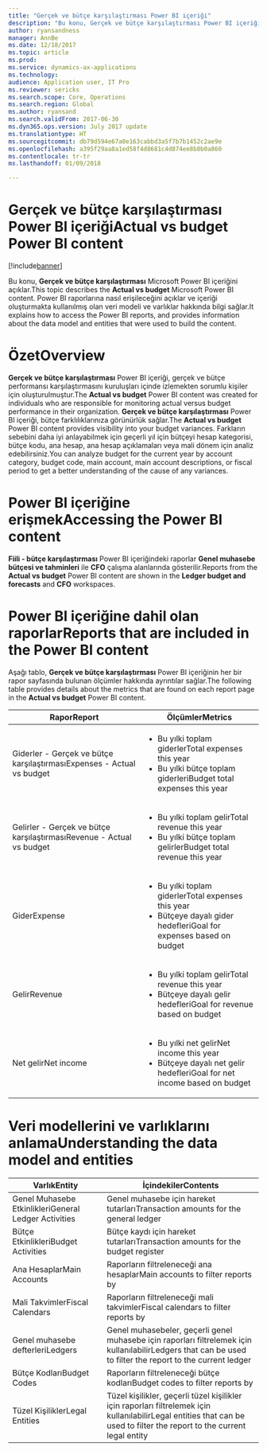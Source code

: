 ```yaml
---
title: "Gerçek ve bütçe karşılaştırması Power BI içeriği"
description: "Bu konu, Gerçek ve bütçe karşılaştırması Power BI içeriğini açıklar. Bu ayrıca, içeriğe dahil edilen raporların nasıl kullanılacağını açıklar ve içeriği oluşturmakta kullanılmış olan veri modeli ve varlıklar hakkında bilgi sağlar."
author: ryansandness
manager: AnnBe
ms.date: 12/18/2017
ms.topic: article
ms.prod: 
ms.service: dynamics-ax-applications
ms.technology: 
audience: Application user, IT Pro
ms.reviewer: sericks
ms.search.scope: Core, Operations
ms.search.region: Global
ms.author: ryansand
ms.search.validFrom: 2017-06-30
ms.dyn365.ops.version: July 2017 update
ms.translationtype: HT
ms.sourcegitcommit: db79d594e67a0e163cabbd3a5f7b7b1452c2ae9e
ms.openlocfilehash: a395f29aa8a1ed58f4d8681c4d874ee8b8b0a860
ms.contentlocale: tr-tr
ms.lasthandoff: 01/09/2018

---
```


# <a name="actual-vs-budget-power-bi-content"></a><span data-ttu-id="696c1-104">Gerçek ve bütçe karşılaştırması Power BI içeriği</span><span class="sxs-lookup"><span data-stu-id="696c1-104">Actual vs budget Power BI content</span></span>

[!include[banner](../includes/banner.md)]


<span data-ttu-id="696c1-105">Bu konu, **Gerçek ve bütçe karşılaştırması** Microsoft Power BI içeriğini açıklar.</span><span class="sxs-lookup"><span data-stu-id="696c1-105">This topic describes the **Actual vs budget** Microsoft Power BI content.</span></span> <span data-ttu-id="696c1-106">Power BI raporlarına nasıl erişileceğini açıklar ve içeriği oluşturmakta kullanılmış olan veri modeli ve varlıklar hakkında bilgi sağlar.</span><span class="sxs-lookup"><span data-stu-id="696c1-106">It explains how to access the Power BI reports, and provides information about the data model and entities that were used to build the content.</span></span> 

# <a name="overview"></a><span data-ttu-id="696c1-107">Özet</span><span class="sxs-lookup"><span data-stu-id="696c1-107">Overview</span></span>

<span data-ttu-id="696c1-108">**Gerçek ve bütçe karşılaştırması** Power BI içeriği, gerçek ve bütçe performansı karşılaştırmasını kuruluşları içinde izlemekten sorumlu kişiler için oluşturulmuştur.</span><span class="sxs-lookup"><span data-stu-id="696c1-108">The **Actual vs budget** Power BI content was created for individuals who are responsible for monitoring actual versus budget performance in their organization.</span></span> <span data-ttu-id="696c1-109">**Gerçek ve bütçe karşılaştırması** Power BI içeriği, bütçe farklılıklarınıza görünürlük sağlar.</span><span class="sxs-lookup"><span data-stu-id="696c1-109">The **Actual vs budget** Power BI content provides visibility into your budget variances.</span></span> <span data-ttu-id="696c1-110">Farkların sebebini daha iyi anlayabilmek için geçerli yıl için bütçeyi hesap kategorisi, bütçe kodu, ana hesap, ana hesap açıklamaları veya mali dönem için analiz edebilirsiniz.</span><span class="sxs-lookup"><span data-stu-id="696c1-110">You can analyze budget for the current year by account category, budget code, main account, main account descriptions, or fiscal period to get a better understanding of the cause of any variances.</span></span> 

# <a name="accessing-the-power-bi-content"></a><span data-ttu-id="696c1-111">Power BI içeriğine erişmek</span><span class="sxs-lookup"><span data-stu-id="696c1-111">Accessing the Power BI content</span></span>
<span data-ttu-id="696c1-112">**Fiili - bütçe karşılaştırması** Power BI içeriğindeki raporlar **Genel muhasebe bütçesi ve tahminleri** ile **CFO** çalışma alanlarında gösterilir.</span><span class="sxs-lookup"><span data-stu-id="696c1-112">Reports from the **Actual vs budget** Power BI content are shown in the **Ledger budget and forecasts** and **CFO** workspaces.</span></span>

# <a name="reports-that-are-included-in-the-power-bi-content"></a><span data-ttu-id="696c1-113">Power BI içeriğine dahil olan raporlar</span><span class="sxs-lookup"><span data-stu-id="696c1-113">Reports that are included in the Power BI content</span></span>
<span data-ttu-id="696c1-114">Aşağı tablo, **Gerçek ve bütçe karşılaştırması** Power BI içeriğinin her bir rapor sayfasında bulunan ölçümler hakkında ayrıntılar sağlar.</span><span class="sxs-lookup"><span data-stu-id="696c1-114">The following table provides details about the metrics that are found on each report page in the **Actual vs budget** Power BI content.</span></span>

| <span data-ttu-id="696c1-115">Rapor</span><span class="sxs-lookup"><span data-stu-id="696c1-115">Report</span></span>                      | <span data-ttu-id="696c1-116">Ölçümler</span><span class="sxs-lookup"><span data-stu-id="696c1-116">Metrics</span></span> |
|-----------------------------|---------|
| <span data-ttu-id="696c1-117">Giderler - Gerçek ve bütçe karşılaştırması</span><span class="sxs-lookup"><span data-stu-id="696c1-117">Expenses - Actual vs budget</span></span> | <ul><li><span data-ttu-id="696c1-118">Bu yılki toplam giderler</span><span class="sxs-lookup"><span data-stu-id="696c1-118">Total expenses this year</span></span></li><li><span data-ttu-id="696c1-119">Bu yılki bütçe toplam giderleri</span><span class="sxs-lookup"><span data-stu-id="696c1-119">Budget total expenses this year</span></span></li></ul> |
| <span data-ttu-id="696c1-120">Gelirler - Gerçek ve bütçe karşılaştırması</span><span class="sxs-lookup"><span data-stu-id="696c1-120">Revenue - Actual vs budget</span></span>  | <ul><li><span data-ttu-id="696c1-121">Bu yılki toplam gelir</span><span class="sxs-lookup"><span data-stu-id="696c1-121">Total revenue this year</span></span></li><li><span data-ttu-id="696c1-122">Bu yılki bütçe toplam gelirler</span><span class="sxs-lookup"><span data-stu-id="696c1-122">Budget total revenue this year</span></span></li><ul> |
| <span data-ttu-id="696c1-123">Gider</span><span class="sxs-lookup"><span data-stu-id="696c1-123">Expense</span></span>                     | <ul><li><span data-ttu-id="696c1-124">Bu yılki toplam giderler</span><span class="sxs-lookup"><span data-stu-id="696c1-124">Total expenses this year</span></span></li><li><span data-ttu-id="696c1-125">Bütçeye dayalı gider hedefleri</span><span class="sxs-lookup"><span data-stu-id="696c1-125">Goal for expenses based on budget</span></span> </li><ul> |
| <span data-ttu-id="696c1-126">Gelir</span><span class="sxs-lookup"><span data-stu-id="696c1-126">Revenue</span></span>                     | <ul><li><span data-ttu-id="696c1-127">Bu yılki toplam gelir</span><span class="sxs-lookup"><span data-stu-id="696c1-127">Total revenue this year</span></span></li><li><span data-ttu-id="696c1-128">Bütçeye dayalı gelir hedefleri</span><span class="sxs-lookup"><span data-stu-id="696c1-128">Goal for revenue based on budget</span></span> </li><ul> |
| <span data-ttu-id="696c1-129">Net gelir</span><span class="sxs-lookup"><span data-stu-id="696c1-129">Net income</span></span>                  | <ul><li><span data-ttu-id="696c1-130">Bu yılki net gelir</span><span class="sxs-lookup"><span data-stu-id="696c1-130">Net income this year</span></span></li><li><span data-ttu-id="696c1-131">Bütçeye dayalı net gelir hedefleri</span><span class="sxs-lookup"><span data-stu-id="696c1-131">Goal for net income based on budget</span></span> </li><ul> |


# <a name="understanding-the-data-model-and-entities"></a><span data-ttu-id="696c1-132">Veri modellerini ve varlıklarını anlama</span><span class="sxs-lookup"><span data-stu-id="696c1-132">Understanding the data model and entities</span></span>

| <span data-ttu-id="696c1-133">Varlık</span><span class="sxs-lookup"><span data-stu-id="696c1-133">Entity</span></span>                    | <span data-ttu-id="696c1-134">İçindekiler</span><span class="sxs-lookup"><span data-stu-id="696c1-134">Contents</span></span> |
|---------------------------|----------|
| <span data-ttu-id="696c1-135">Genel Muhasebe Etkinlikleri</span><span class="sxs-lookup"><span data-stu-id="696c1-135">General Ledger Activities</span></span> | <span data-ttu-id="696c1-136">Genel muhasebe için hareket tutarları</span><span class="sxs-lookup"><span data-stu-id="696c1-136">Transaction amounts for the general ledger</span></span> |
| <span data-ttu-id="696c1-137">Bütçe Etkinlikleri</span><span class="sxs-lookup"><span data-stu-id="696c1-137">Budget Activities</span></span>         | <span data-ttu-id="696c1-138">Bütçe kaydı için hareket tutarları</span><span class="sxs-lookup"><span data-stu-id="696c1-138">Transaction amounts for the budget register</span></span> |
| <span data-ttu-id="696c1-139">Ana Hesaplar</span><span class="sxs-lookup"><span data-stu-id="696c1-139">Main Accounts</span></span>             | <span data-ttu-id="696c1-140">Raporların filtreleneceği ana hesaplar</span><span class="sxs-lookup"><span data-stu-id="696c1-140">Main accounts to filter reports by</span></span> |
| <span data-ttu-id="696c1-141">Mali Takvimler</span><span class="sxs-lookup"><span data-stu-id="696c1-141">Fiscal Calendars</span></span>          | <span data-ttu-id="696c1-142">Raporların filtreleneceği mali takvimler</span><span class="sxs-lookup"><span data-stu-id="696c1-142">Fiscal calendars to filter reports by</span></span> |
| <span data-ttu-id="696c1-143">Genel muhasebe defterleri</span><span class="sxs-lookup"><span data-stu-id="696c1-143">Ledgers</span></span>                   | <span data-ttu-id="696c1-144">Genel muhasebeler, geçerli genel muhasebe için raporları filtrelemek için kullanılabilir</span><span class="sxs-lookup"><span data-stu-id="696c1-144">Ledgers that can be used to filter the report to the current ledger</span></span> |
| <span data-ttu-id="696c1-145">Bütçe Kodları</span><span class="sxs-lookup"><span data-stu-id="696c1-145">Budget Codes</span></span>              | <span data-ttu-id="696c1-146">Raporların filtreleneceği bütçe kodları</span><span class="sxs-lookup"><span data-stu-id="696c1-146">Budget codes to filter reports by</span></span> |
| <span data-ttu-id="696c1-147">Tüzel Kişilikler</span><span class="sxs-lookup"><span data-stu-id="696c1-147">Legal Entities</span></span>            | <span data-ttu-id="696c1-148">Tüzel kişilikler, geçerli tüzel kişilikler için raporları filtrelemek için kullanılabilir</span><span class="sxs-lookup"><span data-stu-id="696c1-148">Legal entities that can be used to filter the report to the current legal entity</span></span> |

